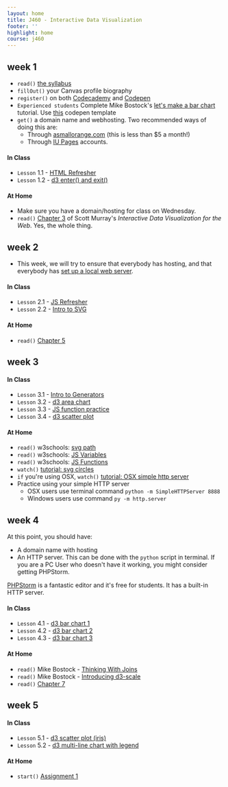 ```yaml
---
layout: home
title: J460 - Interactive Data Visualization
footer: ''
highlight: home
course: j460
---
```

## week 1
 * `read()` [the syllabus]({{site.baseurl}}/j460/docs/idv-syllabus.pdf)
 * `fillOut()` your Canvas profile biography
 * `register()` on both [Codecademy](https://www.codecademy.com/learn) and [Codepen](http://codepen.io/)
 * `Experienced students` Complete Mike Bostock's [let's make a bar chart](https://bost.ocks.org/mike/bar/) tutorial. Use [this](http://codepen.io/mbostock/pen/Jaemg) codepen template
 * `get()` a domain name and webhosting. Two recommended ways of doing this are:
   * Through [asmallorange.com](http://asmallorange.com) (this is less than $5 a month!)
   * Through [IU Pages](https://access.iu.edu/Accounts) accounts.

#### In Class
 * `Lesson` 1.1 - [HTML Refresher](http://codepen.io/novonagu/pen/pRyjge)
 * `Lesson` 1.2 - [d3 enter() and exit()](http://codepen.io/novonagu/pen/OWVaBz)

#### At Home
 * Make sure you have a domain/hosting for class on Wednesday.
 * `read()` [Chapter 3](http://chimera.labs.oreilly.com/books/1230000000345/ch03.html) of Scott Murray's _Interactive Data Visualization for the Web_. Yes, the whole thing.

## week 2
 * This week, we will try to ensure that everybody has hosting, and that everybody has [set up a local web server](http://chimera.labs.oreilly.com/books/1230000000345/ch04.html#_setting_up_a_web_server).

#### In Class
 * `Lesson` 2.1 - [JS Refresher](http://codepen.io/novonagu/pen/rjWQQj)
 * `Lesson` 2.2 - [Intro to SVG](http://codepen.io/novonagu/pen/jyyBow)

#### At Home
 * `read()` [Chapter 5](http://chimera.labs.oreilly.com/books/1230000000345/ch05.html)

## week 3
#### In Class
 * `Lesson` 3.1 - [Intro to Generators](http://codepen.io/novonagu/pen/VPWbwB)
 * `Lesson` 3.2 - [d3 area chart](http://codepen.io/novonagu/pen/VPbEGJ)
 * `Lesson` 3.3 - [JS function practice](http://codepen.io/novonagu/pen/VPzOXB)
 * `Lesson` 3.4 - [d3 scatter plot](http://codepen.io/novonagu/pen/BpdgQj)

#### At Home
 * `read()` w3schools: [svg path](http://www.w3schools.com/graphics/svg_path.asp)
 * `read()` w3schools: [JS Variables](http://www.w3schools.com/js/js_variables.asp)
 * `read()` w3schools: [JS Functions](http://www.w3schools.com/js/js_functions.asp)
 * `watch()` [tutorial: svg circles](https://youtu.be/eyhnHVV09MQ)
 * `if` you're using OSX, `watch()` [tutorial: OSX simple http server](https://youtu.be/_sum8fooazo)
 * Practice using your simple HTTP server
   * OSX users use terminal command `python -m SimpleHTTPServer 8888`
   * Windows users use command `py -m http.server`

## week 4
At this point, you should have:
 * A domain name with hosting
 * An HTTP server. This can be done with the `python` script in terminal. If you are a PC User who doesn't have it working, you might consider getting PHPStorm.

[PHPStorm](https://www.jetbrains.com/student/) is a fantastic editor and it's free for students. It has a built-in HTTP server.

#### In Class
 * `Lesson` 4.1 - [d3 bar chart 1](http://codepen.io/novonagu/pen/EZopqE)
 * `Lesson` 4.2 - [d3 bar chart 2](http://codepen.io/novonagu/pen/LxegGp)
 * `Lesson` 4.3 - [d3 bar chart 3](http://codepen.io/novonagu/pen/bgamoK)
<!-- * `Lesson` 4.4 - [another d3 scatter plot](http://codepen.io/novonagu/pen/bgvgoz) -->

#### At Home
 * `read()` Mike Bostock - [Thinking With Joins](https://bost.ocks.org/mike/join/)
 * `read()` Mike Bostock - [Introducing d3-scale](https://medium.com/@mbostock/introducing-d3-scale-61980c51545f)
 * `read()` [Chapter 7](http://chimera.labs.oreilly.com/books/1230000000345/ch07.html)

## week 5
#### In Class
 * `Lesson` 5.1 - [d3 scatter plot (iris)](http://codepen.io/novonagu/pen/wgxoOz)
 * `Lesson` 5.2 - [d3 multi-line chart with legend](http://codepen.io/novonagu/pen/bgjqRO)

#### At Home
 * `start()` [Assignment 1](docs/assignment1.html)
